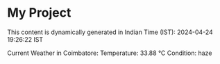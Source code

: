 # My Project

This content is dynamically generated in Indian Time (IST): 2024-04-24 19:26:22 IST


Current Weather in Coimbatore:
Temperature: 33.88 °C
Condition: haze
